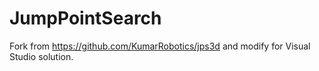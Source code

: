 ﻿# JumpPointSearch

Fork from https://github.com/KumarRobotics/jps3d and modify for Visual Studio solution.